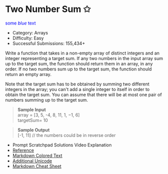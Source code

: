 # Two Number Sum ✩

<span style="color:blue">some *blue* text</span>

- Category: Arrays
- Difficulty: Easy 
- Successful Submissions: 155,434+

Write a function that takes in a non-empty array of distinct integers and an integer representing a
target sum. If any two numbers in the input array sum up to the target sum, the function should
return them in an array, in any order. If no two numbers sum up to the target sum, the function
should return an empty array.

Note that the target sum has to be obtained by summing two different integers in the array; you
can't add a single integer to itself in order to obtain the target sum.
You can assume that there will be at most one pair of numbers summing up to the target sum.

>**Sample Input**
><br/>array = [3, 5, -4, 8, 11, 1, −1, 6]
><br/>targetSum= 10

>**Sample Output**
<br/>[-1, 11] // the numbers could be in reverse order

- Prompt Scratchpad Solutions Video Explanation
- [Reference](https://www.algoexpert.io/questions/two-number-sum)
- [Markdown Colored Text](https://stackoverflow.com/questions/23904274/is-there-a-way-to-get-colored-text-in-githubflavored-markdown)
- [Additional Unicode](https://apps.timwhitlock.info/emoji/tables/unicode)
- [Markdown Cheat Sheet](https://support.squarespace.com/hc/en-us/articles/206543587-Markdown-cheat-sheet)
